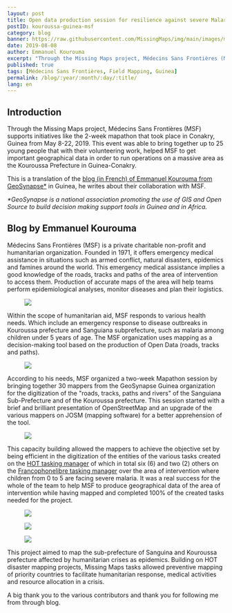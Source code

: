 ```yaml
---
layout: post
title: Open data production session for resilience against severe Malaria of children 0-5 years organized by MSF
postID: kouroussa-guinea-msf
category: blog
banner: https://raw.githubusercontent.com/MissingMaps/img/main/images/missingmaps-blog_20190808_kouroussa_guinea_msf_banner.jpg
date: 2019-08-08
author: Emmanuel Kourouma
excerpt: "Through the Missing Maps project, Médecins Sans Frontières (MSF) supports initiatives like the 2-week mapathon that took place in Conakry, Guinea from May 8-22, 2019. This event was able to bring together up to 25 young people that with their volunteering work, helped MSF to get important geographical data in order to run operations on a massive area as the Kouroussa Prefecture in Guinea-Conakry. Here is a translation of the Blog of Emmanuel Kourouma from GeoSynapse in Guinea, about their collaboration with MSF. "
published: true
tags: [Médecins Sans Frontières, Field Mapping, Guinea]
permalink: /blog/:year/:month/:day/:title/
lang: en
---
```


## Introduction
Through the Missing Maps project, Médecins Sans Frontières (MSF) supports initiatives like the 2-week mapathon that took place in Conakry, Guinea from May 8-22, 2019. This event was able to bring together up to 25 young people that with their volunteering work, helped MSF to get important geographical data in order to run operations on a massive area as the Kouroussa Prefecture in Guinea-Conakry. 

This is a translation of the [blog (in French) of Emmanuel Kourouma from GeoSynapse*](https://cartognfishing.wordpress.com/2019/05/21/session-de-production-de-donnees-open-data-pour-la-resilience-face-aux-paludismes-severes-des-enfants-de-0-a-5-ans-organisee-par-msf/) in Guinea, he writes about their collaboration with MSF. 

_\*GeoSynapse is a national association promoting the use of GIS and Open Source to build decision making support tools in Guinea and in Africa._

## Blog by Emmanuel Kourouma
Médecins Sans Frontières (MSF) is a private charitable non-profit and humanitarian organization. Founded in 1971, it offers emergency medical assistance in situations such as armed conflict, natural disasters, epidemics and famines around the world. This emergency medical assistance implies a good knowledge of the roads, tracks and paths of the area of intervention to access them. Production of accurate maps of the area will help teams perform epidemiological analyses, monitor diseases and plan their logistics. 

<figure>
<img src="https://raw.githubusercontent.com/MissingMaps/img/main/images/missingmaps-blog_20190808_kouroussa_guinea_msf_1.jpg">
</figure>

Within the scope of humanitarian aid, MSF responds to various health needs. Which include an emergency response to disease outbreaks in Kouroussa prefecture and Sanguiana subprefecture, such as malaria among children under 5 years of age. The MSF organization uses mapping as a decision-making tool based on the production of Open Data (roads, tracks and paths). 

<figure>
<img src="https://raw.githubusercontent.com/MissingMaps/img/main/images/missingmaps-blog_20190808_kouroussa_guinea_msf_2.jpg">
</figure>

According to his needs, MSF organized a two-week Mapathon session by bringing together 30 mappers from the GeoSynapse Guinea organization for the digitization of the "roads, tracks, paths and rivers" of the Sanguiana Sub-Prefecture and of the Kouroussa prefecture. This session started with a brief and brilliant presentation of OpenStreetMap and an upgrade of the various mappers on JOSM (mapping software) for a better apprehension of the tool. 

<figure>
<img src="https://raw.githubusercontent.com/MissingMaps/img/main/images/missingmaps-blog_20190808_kouroussa_guinea_msf_3.jpg">
</figure>

This capacity building allowed the mappers to achieve the objective set by being efficient in the digitization of the entities of the various tasks created on the [HOT tasking manager](https://tasks.hotosm.org/project/6004) of which in total six (6) and two (2) others on the [Francophonelibre tasking manager](http://taches.francophonelibre.org/project/306) over the area of intervention where children from 0 to 5 are facing severe malaria. It was a real success for the whole of the team to help MSF to produce geographical data of the area of intervention while having mapped and completed 100% of the created tasks needed for the project. 

<figure>
<img src="https://raw.githubusercontent.com/MissingMaps/img/main/images/missingmaps-blog_20190808_kouroussa_guinea_msf_4.jpg">
</figure>

<figure>
<img src="https://raw.githubusercontent.com/MissingMaps/img/main/images/missingmaps-blog_20190808_kouroussa_guinea_msf_5.jpg">
</figure>

<figure>
<img src="https://raw.githubusercontent.com/MissingMaps/img/main/images/missingmaps-blog_20190808_kouroussa_guinea_msf_6.jpg">
</figure>

This project aimed to map the sub-prefecture of Sanguina and Kouroussa prefecture affected by humanitarian crises as epidemics. Building on HOT disaster mapping projects, Missing Maps tasks allowed preventive mapping of priority countries to facilitate humanitarian response, medical activities and resource allocation in a crisis. 

A big thank you to the various contributors and thank you for following me from through blog. 

